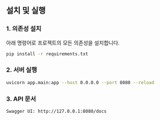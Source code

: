 ## 설치 및 실행

### 1. 의존성 설치

아래 명령어로 프로젝트의 모든 의존성을 설치합니다.

```bash
pip install -r requirements.txt
```

### 2. 서버 실행
```bash
uvicorn app.main:app --host 0.0.0.0 --port 8080 --reload
```

### 3. API 문서
```
Swagger UI: http://127.0.0.1:8080/docs
```